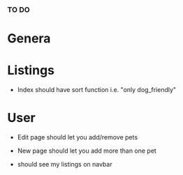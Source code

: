 ### TO DO ###

# Genera


# Listings

* Index should have sort function i.e. "only dog_friendly"


# User

* Edit page should let you add/remove pets
* New page should let you add more than one pet

* should see my listings on navbar
